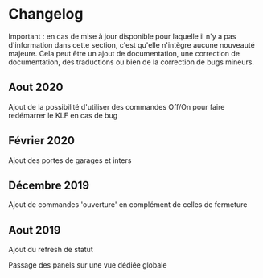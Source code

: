 # Changelog

Important : en cas de mise à jour disponible pour laquelle il n'y a pas d'information dans cette section, c'est qu'elle n'intègre aucune nouveauté majeure. Cela peut être un ajout de documentation, une correction de documentation, des traductions ou bien de la correction de bugs mineurs.


## Aout 2020

Ajout de la possibilité d'utiliser des commandes Off/On pour faire redémarrer le KLF en cas de bug

## Février 2020

Ajout des portes de garages et inters

## Décembre 2019

Ajout de commandes 'ouverture' en complément de celles de fermeture


## Aout 2019

Ajout du refresh de statut

Passage des panels sur une vue dédiée globale
